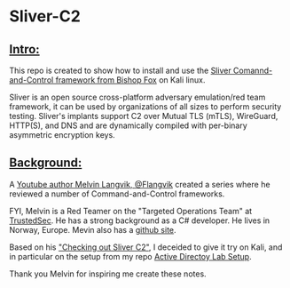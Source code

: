 # Sliver-C2
## <u>Intro:</u>
This repo is created to show how to install and use the [Sliver Comannd-and-Control framework from Bishop Fox](https://github.com/BishopFox/sliver) on Kali linux.

Sliver is an open source cross-platform adversary emulation/red team framework, it can be used by organizations of all sizes to perform security testing. Sliver's implants support C2 over Mutual TLS (mTLS), WireGuard, HTTP(S), and DNS and are dynamically compiled with per-binary asymmetric encryption keys.

## <u>Background:</u>

A [Youtube author Melvin Langvik, @Flangvik](https://www.youtube.com/@Flangvik) created a series where he reviewed a number of Command-and-Control frameworks. 

FYI, Melvin is a Red Teamer on the "Targeted Operations Team" at [TrustedSec](https://www.trustedsec.com/). He has a strong background as a C# developer. He lives in Norway, Europe. Mevin also has a [github site](https://github.com/Flangvik).

Based on his ["Checking out Sliver C2"](https://www.youtube.com/watch?v=3R6WKUgN0K4), I deceided to give it try on Kali, and in particular on the setup from my repo [Active Directoy Lab Setup](https://github.com/jjkirn/active-directory).


Thank you Melvin for inspiring me create these notes.

